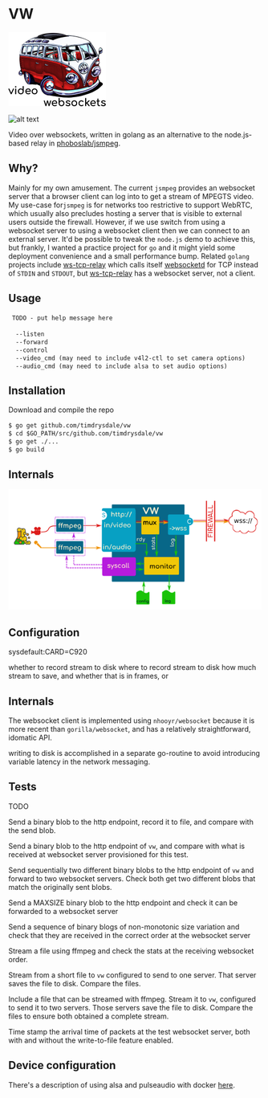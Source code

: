 # VW

![alt text][logo]

![alt text][status]

Video over websockets, written in golang as an alternative to the node.js-based relay in [phoboslab/jsmpeg](https://github.com/phoboslabs/msjpeg).

## Why?
Mainly for my own amusement. The current ```jsmpeg``` provides an websocket server that a browser client can log into to get a stream of MPEGTS video. My use-case for```jsmpeg``` is for networks too restrictive to support WebRTC, which usually also precludes hosting a server that is visible to external users outside the firewall. However, if we use switch from using a websocket server to using a websocket client then we can connect to an external server. It'd be possible to tweak the ```node.js``` demo to achieve this, but frankly, I wanted a practice project for ```go``` and it might yield some deployment convenience and a small performance bump. Related ```golang``` projects include [ws-tcp-relay](https://github.com/isobit/ws-tcp-relay) which calls itself [websocketd](https://github.com/joewalnes/websocketd) for TCP instead of ```STDIN``` and ```STDOUT```, but [ws-tcp-relay](https://github.com/isobit/ws-tcp-relay) has a websocket server, not a client. 

## Usage

     TODO - put help message here

      --listen
      --forward
      --control
      --video_cmd (may need to include v4l2-ctl to set camera options)
      --audio_cmd (may need to include alsa to set audio options)



## Installation 

Download and compile the repo 

    $ go get github.com/timdrysdale/vw
    $ cd $GO_PATH/src/github.com/timdrysdale/vw
    $ go get ./...
    $ go build


## Internals

![alt text][internals]


                                                                                                                                                                                                                                                                                                                                                                                                                                                                                                                                                                                                                                                                                                                                                                                                                             


## Configuration

sysdefault:CARD=C920


whether to record stream to disk
where to record stream to disk
how much stream to save, and whether that is in frames, or 

## Internals

The websocket client is implemented using ```nhooyr/websocket``` because it is more recent than ```gorilla/websocket```, and has a relatively straightforward, idomatic API.


writing to disk is accomplished in a separate go-routine to avoid introducing variable latency in the network messaging.

## Tests

TODO

Send a binary blob to the http endpoint, record it to file, and compare with the send blob.

Send a binary blob to the http endpoint of ```vw```, and compare with what is received at websocket server provisioned for this test.

Send sequentially two different binary blobs to the http endpoint of ```vw``` and forward to two websocket servers. Check both get two different blobs that match the originally sent blobs.

Send a MAXSIZE binary blob to the http endpoint and check it can be forwarded to a websocket server

Send a sequence of binary blogs of non-monotonic size variation and check that they are received in the correct order at the websocket server

Stream a file using ffmpeg and check the stats at the receiving websocket order.

Stream from a short file to ```vw``` configured to send to one server. That server saves the file to disk. Compare the files. 

Include a file that can be streamed with ffmpeg. Stream it to ```vw```, configured to send it to two servers. Those servers save the file to disk. Compare the files to ensure both obtained a complete stream.

Time stamp the arrival time of packets at the test websocket server, both with and without the write-to-file feature enabled.


## Device configuration

There's a description of using alsa and pulseaudio with docker [here](https://github.com/mviereck/x11docker/wiki/Container-sound:-ALSA-or-Pulseaudio).


[status]: https://img.shields.io/badge/alpha-do%20not%20use-orange "Alpha status, do not use" 
[logo]: ./img/logo.png "VW logo"
[internals]: ./img/internals.png "Diagram of VW internals showing http server, websocket client, mux, monitor, and syscall for ffmpegs"